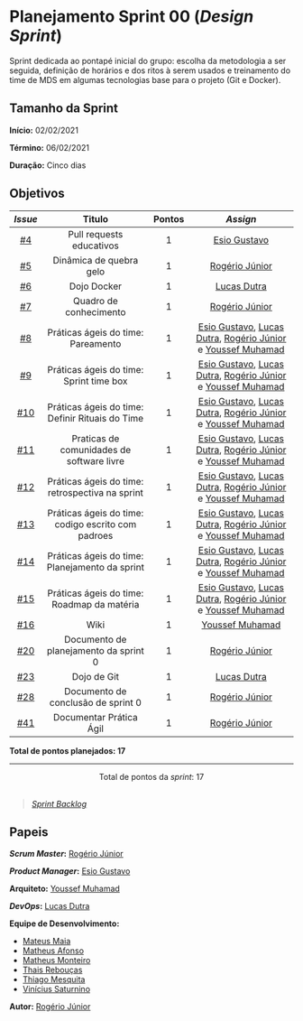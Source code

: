 # Planejamento Sprint 00 (*Design Sprint*)

Sprint dedicada ao pontapé inicial do grupo: escolha da metodologia a ser seguida, definição de horários e dos ritos à serem usados e treinamento do time de MDS em algumas tecnologias base para o projeto (Git e Docker).

## Tamanho da Sprint

**Início:** 02/02/2021

**Término:** 06/02/2021

**Duração:** Cinco dias

## Objetivos

<div class="full-width">

|     *Issue*      | Titulo |    Pontos   |     *Assign*     |
|:----------------:|:------:|:-----------:|:----------------:|
| [#4](https://github.com/fga-eps-mds/2020.2-Lend.it/issues/4) | Pull requests educativos | 1 | [Esio Gustavo](https://github.com/EsioFreitas) |
| [#5](https://github.com/fga-eps-mds/2020.2-Lend.it/issues/5) | Dinâmica de quebra gelo | 1 | [Rogério Júnior](https://github.com/rogerioo) |
| [#6](https://github.com/fga-eps-mds/2020.2-Lend.it/issues/6) | Dojo Docker | 1 | [Lucas Dutra](https://github.com/lucasdutraf) |
| [#7](https://github.com/fga-eps-mds/2020.2-Lend.it/issues/7) | Quadro de conhecimento | 1 | [Rogério Júnior](https://github.com/rogerioo) |
| [#8](https://github.com/fga-eps-mds/2020.2-Lend.it/issues/8) | Práticas ágeis do time: Pareamento | 1 | [Esio Gustavo](https://github.com/EsioFreitas), [Lucas Dutra](https://github.com/lucasdutraf), [Rogério Júnior](https://github.com/rogerioo) e [Youssef Muhamad](https://github.com/youssef-md) |
| [#9](https://github.com/fga-eps-mds/2020.2-Lend.it/issues/9) | Práticas ágeis do time: Sprint time box | 1 | [Esio Gustavo](https://github.com/EsioFreitas), [Lucas Dutra](https://github.com/lucasdutraf), [Rogério Júnior](https://github.com/rogerioo) e [Youssef Muhamad](https://github.com/youssef-md) |
| [#10](https://github.com/fga-eps-mds/2020.2-Lend.it/issues/10) | Práticas ágeis do time: Definir Rituais do Time | 1 | [Esio Gustavo](https://github.com/EsioFreitas), [Lucas Dutra](https://github.com/lucasdutraf), [Rogério Júnior](https://github.com/rogerioo) e [Youssef Muhamad](https://github.com/youssef-md) |
| [#11](https://github.com/fga-eps-mds/2020.2-Lend.it/issues/11) | Praticas de comunidades de software livre | 1 | [Esio Gustavo](https://github.com/EsioFreitas), [Lucas Dutra](https://github.com/lucasdutraf), [Rogério Júnior](https://github.com/rogerioo) e [Youssef Muhamad](https://github.com/youssef-md) |
| [#12](https://github.com/fga-eps-mds/2020.2-Lend.it/issues/12) | Práticas ágeis do time: retrospectiva na sprint  | 1 | [Esio Gustavo](https://github.com/EsioFreitas), [Lucas Dutra](https://github.com/lucasdutraf), [Rogério Júnior](https://github.com/rogerioo) e [Youssef Muhamad](https://github.com/youssef-md) |
| [#13](https://github.com/fga-eps-mds/2020.2-Lend.it/issues/13) | Práticas ágeis do time: codigo escrito com padroes | 1 | [Esio Gustavo](https://github.com/EsioFreitas), [Lucas Dutra](https://github.com/lucasdutraf), [Rogério Júnior](https://github.com/rogerioo) e [Youssef Muhamad](https://github.com/youssef-md) |
| [#14](https://github.com/fga-eps-mds/2020.2-Lend.it/issues/14) | Práticas ágeis do time: Planejamento da sprint | 1 | [Esio Gustavo](https://github.com/EsioFreitas), [Lucas Dutra](https://github.com/lucasdutraf), [Rogério Júnior](https://github.com/rogerioo) e [Youssef Muhamad](https://github.com/youssef-md) |
| [#15](https://github.com/fga-eps-mds/2020.2-Lend.it/issues/15) | Práticas ágeis do time: Roadmap da matéria | 1 | [Esio Gustavo](https://github.com/EsioFreitas), [Lucas Dutra](https://github.com/lucasdutraf), [Rogério Júnior](https://github.com/rogerioo) e [Youssef Muhamad](https://github.com/youssef-md) |
| [#16](https://github.com/fga-eps-mds/2020.2-Lend.it/issues/16) | Wiki  | 1 | [Youssef Muhamad](https://github.com/youssef-md) |
| [#20](https://github.com/fga-eps-mds/2020.2-Lend.it/issues/20) | Documento de planejamento da sprint 0  | 1 | [Rogério Júnior](https://github.com/rogerioo) |
| [#23](https://github.com/fga-eps-mds/2020.2-Lend.it/issues/23) | Dojo de Git  | 1 | [Lucas Dutra](https://github.com/lucasdutraf) |
| [#28](https://github.com/fga-eps-mds/2020.2-Lend.it/issues/28) | Documento de conclusão de sprint 0 | 1 | [Rogério Júnior](https://github.com/rogerioo) |
| [#41](https://github.com/fga-eps-mds/2020.2-Lend.it/issues/41) | Documentar Prática Ágil  | 1 | [Rogério Júnior](https://github.com/rogerioo) |
</div>

<b>Total de pontos planejados: 17</b>  

***

<div style="text-align: center"> Total de pontos da <i>sprint</i>: 17 </div> <br>

<!---Colocar no link abaixo as issues alocadas no milestone da Sprint--->
> [_Sprint_ _Backlog_](https://github.com/fga-eps-mds/2020.2-Lend.it/milestone/1?closed=1)  

## Papeis

***Scrum Master*:** [Rogério Júnior](https://github.com/rogerioo)

***Product Manager*:** [Esio Gustavo](https://github.com/EsioFreitas)

**Arquiteto:** [Youssef Muhamad](https://github.com/youssef-md)

***DevOps*:** [Lucas Dutra](https://github.com/lucasdutraf)

**Equipe de Desenvolvimento:**

- [Mateus Maia](https://github.com/mateuscunhamaia)
- [Matheus Afonso](https://github.com/Matheusafonsouza)
- [Matheus Monteiro](https://github.com/matheusyanmonteiro)
- [Thais Rebouças](https://github.com/Thais-ra)
- [Thiago Mesquita](https://github.com/thiagompc)
- [Vinícius Saturnino](https://github.com/viniciussaturnino)

**Autor:** [Rogério Júnior](https://github.com/rogerioo)
